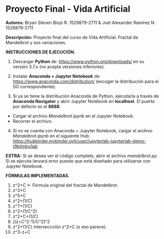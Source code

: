 # Proyecto Final - Vida Artificial

**Autores:** Bryan Steven Biojó R. 1529879-2711 & Joel Alexander Ramírez N. 1528879-2711
         
**Descripción:** Proyecto final del curso de Vida Artificial. Fractal de Mandelbrot y sus variaciones.


**INSTRUCCIONES DE EJECUCIÓN.**

1. Descargar **Python** de: https://www.python.org/downloads/ en su versión 3.7.x (no acepta versiones inferiores).

2. Instalar **Anaconda + Jupyter Notebook** de: https://www.anaconda.com/distribution/ (escoger la distribución para el SO correspondiente).

3. Si ya se tiene la distribución Anaconda de Python, ejecutarla a través de **Anaconda Navigator** y abrir Jupyter Notebook en **localhost**. El puerto por defecto es el **8888**.
- Cargar el archivo *Mandelbrot.ipynb* en el Jupyter Notebook.
- Recorrer el archivo.

4. Si no se cuenta con Anaconda + Jupyter Notebook, cargar el archivo *Mandelbrot.ipynb* en el siguiente Hub: https://hubbinder.mybinder.ovh/user/jupyterlab-jupyterlab-demo-t9bilmky/lab


**EXTRA:** Si se desea ver el código completo, abrir el archivo *mandelbrot.py*. Si se ejecuta lanzará error puesto que está diseñado para utilizarse con Jupyter Notebook.


**FÓRMULAS IMPLEMENTADAS.**

1) z^2+C <- Fórmula original del fractal de Mandelbrot.
2) z^3+C
3) z^5+C
4) z^2+(1/C)
5) z^7+(1/C)
6) z^2+(1/C^2)
7) z^2+C+(1/C)
8) [(z+C^2-1)/C^2]^2 
9) z^2+(1/C) interseccción z^2+C (o eso parece).
10) z^3-z+C

